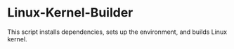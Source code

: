 # Linux-Kernel-Builder
This script installs dependencies, sets up the environment, and builds Linux kernel.
